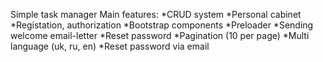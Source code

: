 Simple task manager
Main features:
*CRUD system
*Personal cabinet
*Registation, authorization
*Bootstrap components
*Preloader
*Sending welcome email-letter
*Reset password
*Pagination (10 per page)
*Multi language (uk, ru, en)
*Reset password via email
